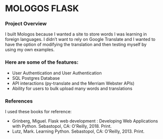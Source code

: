 # MOLOGOS FLASK

### Project Overview
I built Mologos because I wanted a site to store words I was learning in foreign languages. I didn’t want to rely on Google Translate and I wanted to have the option of modifying the translation and then testing myself by using my own examples.


### Here are some of the features:
- User Authentication and User Authentication
- SQL Postgres Database
- API interactions (py-translate and the Merriam Webster APIs)
- Ability for users to bulk upload many words and translations


### References
I used these books for reference:
- Grinberg, Miguel. Flask web development : Developing Web Applications with Python. Sebastopol, CA: O'Reilly, 2018. Print.
- Lutz, Mark. Learning Python. Sebastopol, CA: O'Reilly, 2013. Print.
